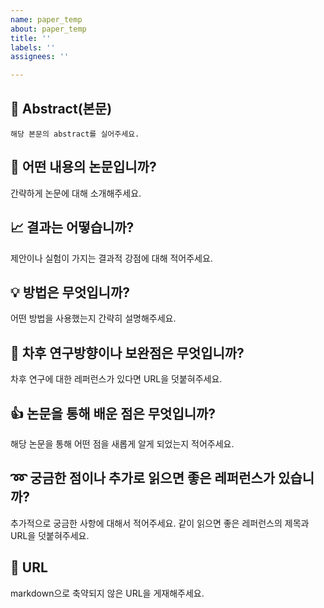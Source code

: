 ```yaml
---
name: paper_temp
about: paper_temp
title: ''
labels: ''
assignees: ''

---
```


## :page_with_curl: Abstract(본문)
```
해당 본문의 abstract를 실어주세요.
```

## :mag_right: 어떤 내용의 논문입니까?
간략하게 논문에 대해 소개해주세요.

## :chart_with_upwards_trend: 결과는 어떻습니까?
제안이나 실험이 가지는 결과적 강점에 대해 적어주세요. 

## :bulb: 방법은 무엇입니까?
어떤 방법을 사용했는지 간략히 설명해주세요.

## :open_file_folder: 차후 연구방향이나 보완점은 무엇입니까?
차후 연구에 대한 레퍼런스가 있다면 URL을 덧붙혀주세요.

## :thumbsup: 논문을 통해 배운 점은 무엇입니까?
해당 논문을 통해 어떤 점을 새롭게 알게 되었는지 적어주세요.

## :loop: 궁금한 점이나 추가로 읽으면 좋은 레퍼런스가 있습니까?
추가적으로 궁금한 사항에 대해서 적어주세요.
같이 읽으면 좋은 레퍼런스의 제목과 URL을 덧붙혀주세요.

## :paperclip: URL
markdown으로 축약되지 않은 URL을 게재해주세요.
